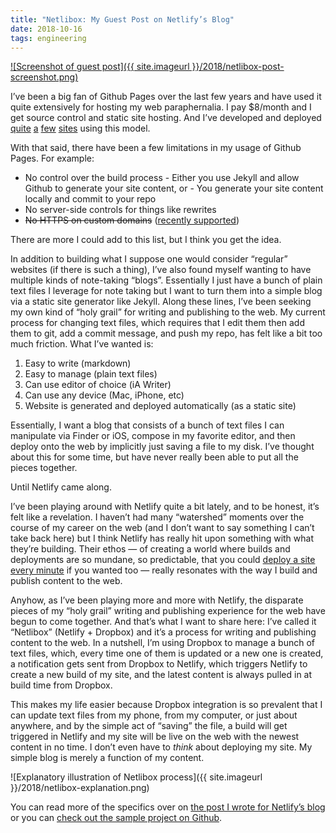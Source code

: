 ```yaml
---
title: "Netlibox: My Guest Post on Netlify’s Blog"
date: 2018-10-16
tags: engineering
---
```


[![Screenshot of guest post]({{ site.imageurl }}/2018/netlibox-post-screenshot.png)](https://www.netlify.com/blog/2018/10/15/combining-netlify-with-dropbox-for-a-one-click-publishing-process/)

I’ve been a big fan of Github Pages over the last few years and have used it quite extensively for hosting my web paraphernalia. I pay $8/month and I get source control and static site hosting. And I’ve developed and deployed [quite](http://www.iosicongallery.com) [a](http://jim-nielsen.com/) [few](http://jim-nielsen.com/sassme) [sites](http://jim-nielsen.com/teamcolors/) using this model.

With that said, there have been a few limitations in my usage of Github Pages. For example:

- No control over the build process - Either you use Jekyll and allow Github to generate your site content, or - You generate your site content locally and commit to your repo
- No server-side controls for things like rewrites
- ~~No HTTPS on custom domains~~ ([recently supported](https://blog.github.com/2018-05-01-github-pages-custom-domains-https/))

There are more I could add to this list, but I think you get the idea.

In addition to building what I suppose one would consider “regular” websites (if there is such a thing), I’ve also found myself wanting to have multiple kinds of note-taking “blogs”. Essentially I just have a bunch of plain text files I leverage for note taking but I want to turn them into a simple blog via a static site generator like Jekyll. Along these lines, I’ve been seeking my own kind of “holy grail” for writing and publishing to the web. My current process for changing text files, which requires that I edit them then add them to git, add a commit message, and push my repo, has felt like a bit too much friction. What I’ve wanted is:

1. Easy to write (markdown)
2. Easy to manage (plain text files)
3. Can use editor of choice (iA Writer)
4. Can use any device (Mac, iPhone, etc)
5. Website is generated and deployed automatically (as a static site)

Essentially, I want a blog that consists of a bunch of text files I can manipulate via Finder or iOS, compose in my favorite editor, and then deploy onto the web by implicitly just saving a file to my disk. I’ve thought about this for some time, but have never really been able to put all the pieces together.

Until Netlify came along.

I’ve been playing around with Netlify quite a bit lately, and to be honest, it’s felt like a revelation. I haven’t had many “watershed” moments over the course of my career on the web (and I don’t want to say something I can’t take back here) but I think Netlify has really hit upon something with what they’re building. Their ethos — of creating a world where builds and deployments are so mundane, so predictable, that you could [deploy a site every minute](https://www.netlify.com/blog/2018/08/02/exploring-the-potential-of-friction-free-deployments/) if you wanted too — really resonates with the way I build and publish content to the web.

Anyhow, as I’ve been playing more and more with Netlify, the disparate pieces of my “holy grail” writing and publishing experience for the web have begun to come together. And that’s what I want to share here: I’ve called it “Netlibox” (Netlify + Dropbox) and it’s a process for writing and publishing content to the web. In a nutshell, I’m using Dropbox to manage a bunch of text files, which, every time one of them is updated or a new one is created, a notification gets sent from Dropbox to Netlify, which triggers Netlify to create a new build of my site, and the latest content is always pulled in at build time from Dropbox.

This makes my life easier because Dropbox integration is so prevalent that I can update text files from my phone, from my computer, or just about anywhere, and by the simple act of “saving” the file, a build will get triggered in Netlify and my site will be live on the web with the newest content in no time. I don’t even have to _think_ about deploying my site. My simple blog is merely a function of my content.

![Explanatory illustration of Netlibox process]({{ site.imageurl }}/2018/netlibox-explanation.png)

You can read more of the specifics over on [the post I wrote for Netlify’s blog](https://www.netlify.com/blog/2018/10/15/combining-netlify-with-dropbox-for-a-one-click-publishing-process/) or you can [check out the sample project on Github](https://github.com/jimniels/netlibox).
